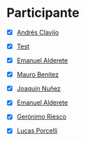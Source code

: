 # Participante

- [X] [Andrés Clavijo](Participantes/Andres-Clavijo.md) 
- [x] [Test](Participantes/test)
- [X] [Emanuel Alderete](Participantes/Emanuel-Alderete.md)
- [X] [Mauro Benitez](Participantes/Mauro-Benitez.md) 
- [x] [Joaquín Nuñez](Participantes/Joaquin-Nunez.md)
- [X] [Emanuel Alderete](Participantes/Emanuel-Alderete.md)
- [X] [Gerónimo Riesco](Participantes/Geronimo-Riesco.md)
- [X] [Lucas Porcelli](Participantes/Lucas-Porcelli.md)

